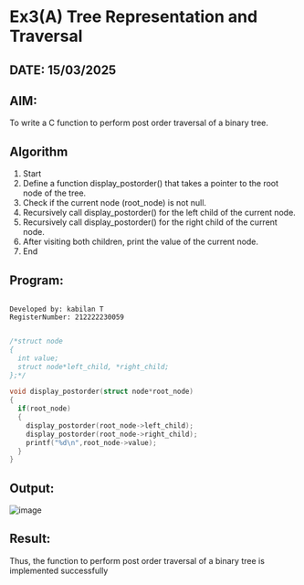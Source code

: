 # Ex3(A) Tree Representation and Traversal
## DATE: 15/03/2025
## AIM:
To write a C function to perform post order traversal of a binary tree.

## Algorithm
1. Start
2. Define a function display_postorder() that takes a pointer to the root node of the tree.
3. Check if the current node (root_node) is not null.
4. Recursively call display_postorder() for the left child of the current node.
5. Recursively call display_postorder() for the right child of the current node.
6. After visiting both children, print the value of the current node.
7. End

## Program:
```

Developed by: kabilan T
RegisterNumber: 212222230059

```
```c

/*struct node
{
  int value;
  struct node*left_child, *right_child;
};*/

void display_postorder(struct node*root_node)
{
  if(root_node)
  {
    display_postorder(root_node->left_child);
    display_postorder(root_node->right_child);
    printf("%d\n",root_node->value);
  }
}

```

## Output:
![image](https://github.com/user-attachments/assets/24de390f-a069-4e29-baa4-bfb4e0f4d760)



## Result:
Thus, the function to perform post order traversal of a binary tree is implemented successfully
